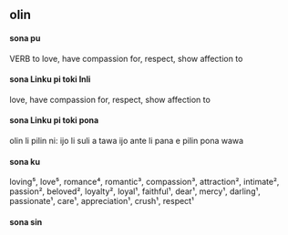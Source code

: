 ## olin

#### sona pu

VERB to love, have compassion for, respect, show affection to

#### sona Linku pi toki Inli

love, have compassion for, respect, show affection to

#### sona Linku pi toki pona

olin li pilin ni: ijo li suli a tawa ijo ante li pana e pilin pona wawa

#### sona ku

loving⁵, love⁵, romance⁴, romantic³, compassion³, attraction², intimate², passion², beloved², loyalty², loyal¹, faithful¹, dear¹, mercy¹, darling¹, passionate¹, care¹, appreciation¹, crush¹, respect¹

#### sona sin

